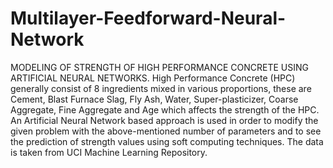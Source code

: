 # Multilayer-Feedforward-Neural-Network
MODELING OF STRENGTH OF HIGH PERFORMANCE CONCRETE USING ARTIFICIAL NEURAL NETWORKS.
High Performance Concrete (HPC) generally consist of 8 ingredients mixed in various proportions, 
these are Cement, Blast Furnace Slag, Fly Ash, Water, Super-plasticizer, Coarse Aggregate, Fine Aggregate 
and Age which affects the strength of the HPC.
An Artificial Neural Network based approach is used in order to modify the given problem with the above-mentioned number of parameters 
and to see the prediction of strength values using soft computing techniques.
The data is taken from UCI Machine Learning Repository.
